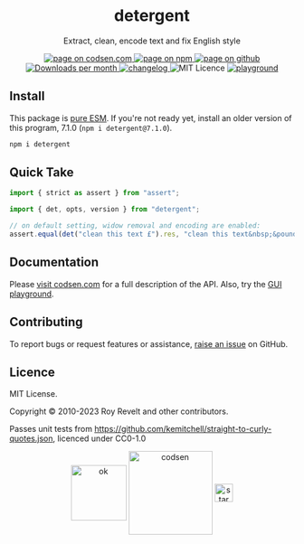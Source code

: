 <h1 align="center">detergent</h1>

<p align="center">Extract, clean, encode text and fix English style</p>

<p align="center">
  <a href="https://codsen.com/os/detergent" rel="nofollow noreferrer noopener">
    <img src="https://img.shields.io/badge/-codsen-blue?style=flat-square" alt="page on codsen.com">
  </a>
  <a href="https://www.npmjs.com/package/detergent" rel="nofollow noreferrer noopener">
    <img src="https://img.shields.io/badge/-npm-blue?style=flat-square" alt="page on npm">
  </a>
  <a href="https://github.com/codsen/codsen/tree/main/packages/detergent" rel="nofollow noreferrer noopener">
    <img src="https://img.shields.io/badge/-github-blue?style=flat-square" alt="page on github">
  </a>
  <a href="https://npmcharts.com/compare/detergent?interval=30" rel="nofollow noreferrer noopener" target="_blank">
    <img src="https://img.shields.io/npm/dm/detergent.svg?style=flat-square" alt="Downloads per month">
  </a>
  <a href="https://codsen.com/os/detergent/changelog" rel="nofollow noreferrer noopener">
    <img src="https://img.shields.io/badge/changelog-here-brightgreen?style=flat-square" alt="changelog">
  </a>
  <img src="https://img.shields.io/badge/licence-MIT-brightgreen.svg?style=flat-square" alt="MIT Licence">
  <a href="https://codsen.com/os/detergent/play"><img src="https://img.shields.io/badge/playground-here-brightgreen?style=flat-square" alt="playground"></a>
</p>

## Install

This package is [pure ESM](https://gist.github.com/sindresorhus/a39789f98801d908bbc7ff3ecc99d99c). If you're not ready yet, install an older version of this program, 7.1.0 (`npm i detergent@7.1.0`).

```bash
npm i detergent
```

## Quick Take

```js
import { strict as assert } from "assert";

import { det, opts, version } from "detergent";

// on default setting, widow removal and encoding are enabled:
assert.equal(det("clean this text £").res, "clean this text&nbsp;&pound;");
```

## Documentation

Please [visit codsen.com](https://codsen.com/os/detergent/) for a full description of the API. Also, try the [GUI playground](https://codsen.com/os/detergent/play).

## Contributing

To report bugs or request features or assistance, [raise an issue](https://github.com/codsen/codsen/issues/new/choose) on GitHub.

## Licence

MIT License.

Copyright © 2010-2023 Roy Revelt and other contributors.

Passes unit tests from https://github.com/kemitchell/straight-to-curly-quotes.json, licenced under CC0-1.0

<p align="center"><img src="https://codsen.com/images/png-codsen-ok.png" width="98" alt="ok" align="center"> <img src="https://codsen.com/images/png-codsen-1.png" width="148" alt="codsen" align="center"> <img src="https://codsen.com/images/png-codsen-star-small.png" width="32" alt="star" align="center"></p>

